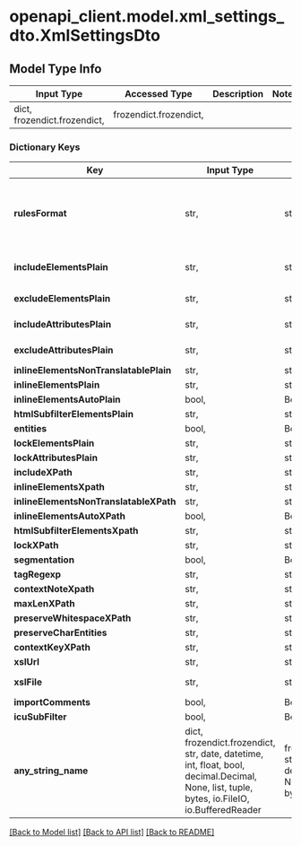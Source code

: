 # openapi_client.model.xml_settings_dto.XmlSettingsDto

## Model Type Info
Input Type | Accessed Type | Description | Notes
------------ | ------------- | ------------- | -------------
dict, frozendict.frozendict,  | frozendict.frozendict,  |  | 

### Dictionary Keys
Key | Input Type | Accessed Type | Description | Notes
------------ | ------------- | ------------- | ------------- | -------------
**rulesFormat** | str,  | str,  | Default: &#x60;\&quot;PLAIN\&quot;&#x60; | [optional] must be one of ["PLAIN", "XPATH", ] 
**includeElementsPlain** | str,  | str,  | Default: &#x60;\&quot;*\&quot;&#x60;, example: &#x60;\&quot;para,heading\&quot;&#x60; | [optional] 
**excludeElementsPlain** | str,  | str,  | Example: &#x60;\&quot;script,par\&quot;&#x60; | [optional] 
**includeAttributesPlain** | str,  | str,  | Example: &#x60;\&quot;title\&quot;&#x60; | [optional] 
**excludeAttributesPlain** | str,  | str,  | Example: &#x60;\&quot;lang,href\&quot;&#x60; | [optional] 
**inlineElementsNonTranslatablePlain** | str,  | str,  | Example: &#x60;\&quot;tt,b\&quot;&#x60; | [optional] 
**inlineElementsPlain** | str,  | str,  |  | [optional] 
**inlineElementsAutoPlain** | bool,  | BoolClass,  | Default: &#x60;false&#x60; | [optional] 
**htmlSubfilterElementsPlain** | str,  | str,  | Example: &#x60;\&quot;tt,b\&quot;&#x60; | [optional] 
**entities** | bool,  | BoolClass,  | Default: &#x60;false&#x60; | [optional] 
**lockElementsPlain** | str,  | str,  |  | [optional] 
**lockAttributesPlain** | str,  | str,  |  | [optional] 
**includeXPath** | str,  | str,  |  | [optional] 
**inlineElementsXpath** | str,  | str,  |  | [optional] 
**inlineElementsNonTranslatableXPath** | str,  | str,  |  | [optional] 
**inlineElementsAutoXPath** | bool,  | BoolClass,  | Default: &#x60;false&#x60; | [optional] 
**htmlSubfilterElementsXpath** | str,  | str,  |  | [optional] 
**lockXPath** | str,  | str,  |  | [optional] 
**segmentation** | bool,  | BoolClass,  | Default: &#x60;true&#x60; | [optional] 
**tagRegexp** | str,  | str,  |  | [optional] 
**contextNoteXpath** | str,  | str,  |  | [optional] 
**maxLenXPath** | str,  | str,  |  | [optional] 
**preserveWhitespaceXPath** | str,  | str,  |  | [optional] 
**preserveCharEntities** | str,  | str,  |  | [optional] 
**contextKeyXPath** | str,  | str,  |  | [optional] 
**xslUrl** | str,  | str,  |  | [optional] 
**xslFile** | str,  | str,  | UID of uploaded XSL file, overrides &#x60;xslUrl&#x60; | [optional] 
**importComments** | bool,  | BoolClass,  | Default: &#x60;true&#x60; | [optional] 
**icuSubFilter** | bool,  | BoolClass,  | Default: &#x60;false&#x60; | [optional] 
**any_string_name** | dict, frozendict.frozendict, str, date, datetime, int, float, bool, decimal.Decimal, None, list, tuple, bytes, io.FileIO, io.BufferedReader | frozendict.frozendict, str, BoolClass, decimal.Decimal, NoneClass, tuple, bytes, FileIO | any string name can be used but the value must be the correct type | [optional]

[[Back to Model list]](../../README.md#documentation-for-models) [[Back to API list]](../../README.md#documentation-for-api-endpoints) [[Back to README]](../../README.md)


